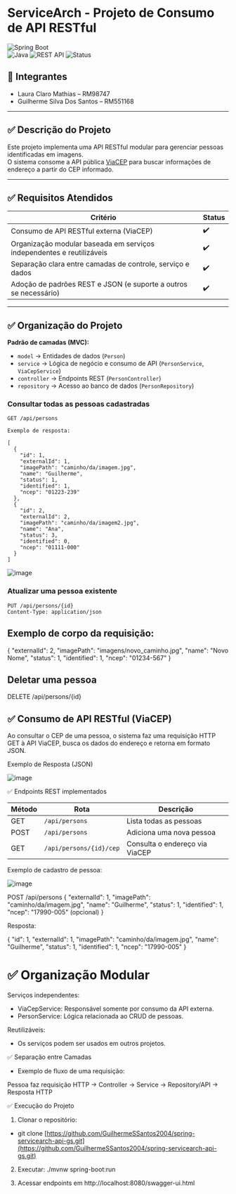 # ServiceArch - Projeto de Consumo de API RESTful

![Spring Boot](https://img.shields.io/badge/Spring%20Boot-3.5.0-brightgreen)  
![Java](https://img.shields.io/badge/Java-17-blue)
![REST API](https://img.shields.io/badge/REST-API-blue)
![Status](https://img.shields.io/badge/Status-100%25-green)

## 👥 Integrantes

- Laura Claro Mathias – RM98747
- Guilherme Silva Dos Santos – RM551168
  
---

## ✅ Descrição do Projeto

Este projeto implementa uma API RESTful modular para gerenciar pessoas identificadas em imagens.  
O sistema consome a API pública [ViaCEP](https://viacep.com.br/) para buscar informações de endereço a partir do CEP informado.

---

## ✅ Requisitos Atendidos

| Critério                                                                                  | Status |
|-------------------------------------------------------------------------------------------|--------|
| Consumo de API RESTful externa (ViaCEP)                                                   | ✔️     |
| Organização modular baseada em serviços independentes e reutilizáveis                     | ✔️     |
| Separação clara entre camadas de controle, serviço e dados                                | ✔️     |
| Adoção de padrões REST e JSON (e suporte a outros se necessário)                          | ✔️     |

---

## ✅ Organização do Projeto

**Padrão de camadas (MVC):**
- `model`       → Entidades de dados (`Person`)
- `service`     → Lógica de negócio e consumo de API (`PersonService`, `ViaCepService`)
- `controller`  → Endpoints REST (`PersonController`)
- `repository`  → Acesso ao banco de dados (`PersonRepository`)




### Consultar todas as pessoas cadastradas

```http
GET /api/persons

Exemplo de resposta:

[
  {
    "id": 1,
    "externalId": 1,
    "imagePath": "caminho/da/imagem.jpg",
    "name": "Guilherme",
    "status": 1,
    "identified": 1,
    "ncep": "01223-239"
  },
  {
    "id": 2,
    "externalId": 2,
    "imagePath": "caminho/da/imagem2.jpg",
    "name": "Ana",
    "status": 3,
    "identified": 0,
    "ncep": "01111-000"
  }
]
```
![image](https://github.com/user-attachments/assets/2f801905-00d7-4a63-a298-7261722e0dd8)


### Atualizar uma pessoa existente

```http
PUT /api/persons/{id}
Content-Type: application/json
```
## Exemplo de corpo da requisição:
{
  "externalId": 2,
  "imagePath": "imagens/novo_caminho.jpg",
  "name": "Novo Nome",
  "status": 1,
  "identified": 1,
  "ncep": "01234-567"
}

## Deletar uma pessoa

DELETE /api/persons/{id}




## ✅ Consumo de API RESTful (ViaCEP)

Ao consultar o CEP de uma pessoa, o sistema faz uma requisição HTTP GET à API ViaCEP, busca os dados do endereço e retorna em formato JSON.

Exemplo de Resposta (JSON)

![image](https://github.com/user-attachments/assets/8fe98385-e8bb-493b-86ae-9b8cc2eb803a)


✅ Endpoints REST implementados

| Método | Rota                    | Descrição                      |
| ------ | ----------------------- | ------------------------------ |
| GET    | `/api/persons`          | Lista todas as pessoas         |
| POST   | `/api/persons`          | Adiciona uma nova pessoa       |
| GET    | `/api/persons/{id}/cep` | Consulta o endereço via ViaCEP |

Exemplo de cadastro de pessoa:


![image](https://github.com/user-attachments/assets/796dd3b1-f781-4a3b-ac56-e2b4424bd980)

POST /api/persons
{
  "externalId": 1,
  "imagePath": "caminho/da/imagem.jpg",
  "name": "Guilherme",
  "status": 1,
  "identified": 1,
  "ncep": "17990-005"  (opcional)
}

Resposta:

{
  "id": 1,
  "externalId": 1,
  "imagePath": "caminho/da/imagem.jpg",
  "name": "Guilherme",
  "status": 1,
  "identified": 1,
  "ncep": "17990-005"
}



# ✅ Organização Modular


Serviços independentes:

- ViaCepService: Responsável somente por consumo da API externa.
- PersonService: Lógica relacionada ao CRUD de pessoas.

Reutilizáveis:
- Os serviços podem ser usados em outros projetos.


✅ Separação entre Camadas

- Exemplo de fluxo de uma requisição:
  
Pessoa faz requisição HTTP → Controller → Service → Repository/API → Resposta HTTP


✅ Execução do Projeto
1. Clonar o repositório:

- git clone [https://github.com/GuilhermeSSantos2004/spring-servicearch-api-gs.git](https://github.com/GuilhermeSSantos2004/spring-servicearch-api-gs.git)

2. Executar:
./mvnw spring-boot:run

3. Acessar endpoints em http://localhost:8080/swagger-ui.html

   




